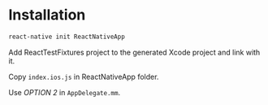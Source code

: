 # Installation

```bash
react-native init ReactNativeApp
```

Add ReactTestFixtures project to the generated Xcode project and link with it.

Copy `index.ios.js` in ReactNativeApp folder.

Use *OPTION 2* in `AppDelegate.mm`.
